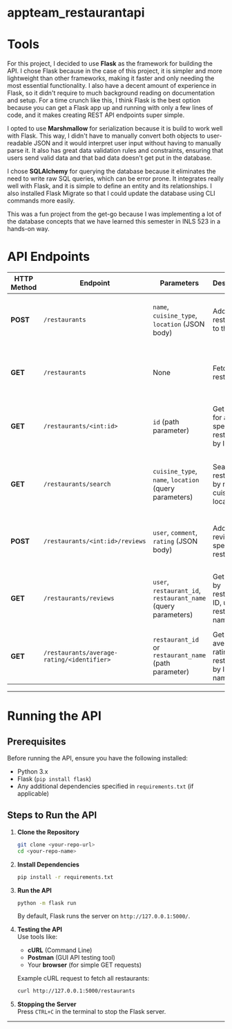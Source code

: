 # appteam_restaurantapi

# Tools
For this project, I decided to use **Flask** as the framework for building the API. I chose Flask because in the case of this project, it is simpler and more lightweight than other frameworks, making it faster and only needing the most essential functionality. I also have a decent amount of experience in Flask, so it didn't require to much background reading on documentation and setup. For a time crunch like this, I think Flask is the best option because you can get a Flask app up and running with only a few lines of code, and it makes creating REST API endpoints super simple.

I opted to use **Marshmallow** for serialization because it is build to work well with Flask. This way, I didn't have to manually convert both objects to user-readable JSON and it would interpret user input without having to manually parse it. It also has great data validation rules and constraints, ensuring that users send valid data and that bad data doesn't get put in the database.

I chose **SQLAlchemy** for querying the database because it eliminates the need to write raw SQL queries, which can be error prone. It integrates really well with Flask, and it is simple to define an entity and its relationships. I also installed Flask Migrate so that I could update the database using CLI commands more easily.

This was a fun project from the get-go because I was implementing a lot of the database concepts that we have learned this semester in INLS 523 in a hands-on way.

# API Endpoints

| HTTP Method | Endpoint | Parameters | Description | Expected Response |
|------------|----------|------------|-------------|--------------------|
| **POST** | `/restaurants` | `name`, `cuisine_type`, `location` (JSON body) | Add a new restaurant to the list. | `201 Created` `{ "id": 1, "name": "Example", "cuisine_type": "Italian", "location": "NYC" }` |
| **GET** | `/restaurants` | None | Fetch all restaurants. | `200 OK` `[ { "id": 1, "name": "Example", "cuisine_type": "Italian", "location": "NYC" }, ... ]` |
| **GET** | `/restaurants/<int:id>` | `id` (path parameter) | Get details for a specific restaurant by ID. | `200 OK` `{ "id": 1, "name": "Example", "cuisine_type": "Italian", "location": "NYC" }` or `404 Not Found` |
| **GET** | `/restaurants/search` | `cuisine_type`, `name`, `location` (query parameters) | Search restaurants by name, cuisine, or location. | `200 OK` `[ { "id": 2, "name": "Pizza Place", "cuisine_type": "Italian", "location": "Chicago" } ]` or `404 Not Found` |
| **POST** | `/restaurants/<int:id>/reviews` | `user`, `comment`, `rating` (JSON body) | Add a review for a specific restaurant. | `201 Created` `{ "review_id": 1, "user": "JohnDoe", "rating": 5, "comment": "Great food!" }` |
| **GET** | `/restaurants/reviews` | `user`, `restaurant_id`, `restaurant_name` (query parameters) | Get reviews by restaurant ID, user, or restaurant name. | `200 OK` `[ { "review_id": 1, "user": "JohnDoe", "rating": 5, "comment": "Great food!" } ]` or `404 Not Found` |
| **GET** | `/restaurants/average-rating/<identifier>` | `restaurant_id` or `restaurant_name` (path parameter) | Get the average rating of a restaurant by ID or name. | `200 OK` `{ "restaurant": "Pizza Place", "average_rating": 4.5 }` or `404 Not Found` |

---

# Running the API

## Prerequisites
Before running the API, ensure you have the following installed:
- Python 3.x
- Flask (`pip install flask`)
- Any additional dependencies specified in `requirements.txt` (if applicable)

## Steps to Run the API

1. **Clone the Repository**  
   ```bash
   git clone <your-repo-url>
   cd <your-repo-name>
   ```

2. **Install Dependencies**  
   ```bash
   pip install -r requirements.txt
   ```

3. **Run the API**  
   ```bash
   python -m flask run
   ```
   By default, Flask runs the server on `http://127.0.0.1:5000/`.

4. **Testing the API**  
   Use tools like:
   - **cURL** (Command Line)
   - **Postman** (GUI API testing tool)
   - Your **browser** (for simple GET requests)

   Example cURL request to fetch all restaurants:
   ```bash
   curl http://127.0.0.1:5000/restaurants
   ```

5. **Stopping the Server**  
   Press `CTRL+C` in the terminal to stop the Flask server.

---
```


